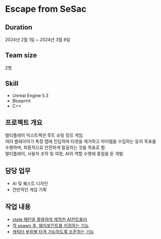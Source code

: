# Escape from SeSac

## Duration
2024년 2월 1일 ~ 2024년 3월 8일

## Team size
2명

## Skill
- Unreal Engine 5.3
- Blueprint
- C++

## 프로젝트 개요
멀티플레이 익스트랙션 루트 슈팅 장르 게임.<br>
여러 플레이어가 특정 맵에 진입하여 타겟을 제거하고 아이템을 수집하는 등의 목표를 수행하며, 최종적으로 안전하게 탈출하는 것을 목표로 함.<br>
멀티플레이, 사용자 조작 및 여정, AI의 역할 수행에 중점을 둔 개발.<br>

## 담당 업무
- AI 및 퀘스트 디자인
- 전반적인 게임 기획

## 작업 내용

- [state 패턴을 활용하여 제작한 AI컨트롤러](Source/SesacProject5/Private/AIController/EOSAIController.cpp)
- [적 spawn 후, 웨이포인트를 지정하는 기능](Source/SesacProject5/Private/AIComponent/AISpawnManager.cpp#L30)
- [캐릭터 부위별 타격 가능하도록 조준하는 기능](Source/SesacProject5/Private/AIComponent/FSM_Chase_Component.cpp#L106)
